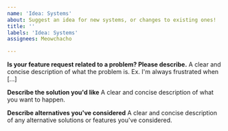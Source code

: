```yaml
---
name: 'Idea: Systems'
about: Suggest an idea for new systems, or changes to existing ones!
title: ''
labels: 'Idea: Systems'
assignees: Meowchacho

---
```


**Is your feature request related to a problem? Please describe.**
A clear and concise description of what the problem is. Ex. I'm always frustrated when [...]

**Describe the solution you'd like**
A clear and concise description of what you want to happen.

**Describe alternatives you've considered**
A clear and concise description of any alternative solutions or features you've considered.
